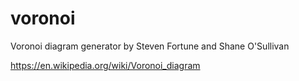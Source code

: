 # voronoi
Voronoi diagram generator by Steven Fortune and Shane O'Sullivan

https://en.wikipedia.org/wiki/Voronoi_diagram
